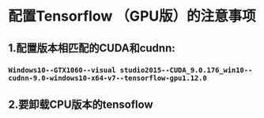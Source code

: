 # 配置Tensorflow （GPU版）的注意事项

## 1.配置版本相匹配的CUDA和cudnn:
### `Windows10--GTX1060--visual studio2015--CUDA_9.0.176_win10--cudnn-9.0-windows10-x64-v7--tensorflow-gpu1.12.0`
## 2.要卸载CPU版本的tensoflow
